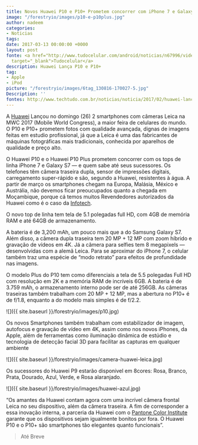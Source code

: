 ```yaml
---
title: Novos Huawei P10 e P10+ Prometem concorrer com iPhone 7 e Galaxy S7
image: "/forestryio/images/p10-e-p10plus.jpg"
author: nadeem
categories:
- Noticias
tags: 
date: 2017-03-13 00:00:00 +0000
layout: post
fonte: <a href="http://www.tudocelular.com/android/noticias/n67996/videochamadas-no-android-via-booyah-app.html"
  target="_blank">Tudocelular</a>
description: Huawei Lança P10 e P10+
tag:
- Apple
- iPod
picture: "/forestryio/images/6tag_130816-170027-5.jpg"
Description: ''
fontes: http://www.techtudo.com.br/noticias/noticia/2017/02/huawei-lanca-novos-p10-e-p10-mwc-2017.html
---
```

A [Huawei](http://www.huawei.com) Lançou no domingo (26) 2 smartphones com câmeras Leica na MWC 2017 (Mobile World Congress), a maior feira de celulares do mundo. O P10 e P10+ prometem fotos com qualidade avançada, dignas de imagens feitas em estudio profissional, já que a Leica é uma das fabricantes de máquinas fotográficas mais tradicionais, conhecida por aparelhos de qualidade e preço alto.

O Huawei P10 e o Huawei P10 Plus prometem concorrer com os tops de linha iPhone 7 e Galaxy S7 — e quem sabe até seus sucessores. Os telefones têm câmera traseira dupla, sensor de impressões digitais, carregamento super-rápido e são, segundo a Huawei, resistentes à água. A partir de março os smartphones chegam na Europa, Malásia, México e Austrália, não devemos ficar preoucupados quanto a chegada em Moçambique, porque cá temos muitos Revendedores autorizados da Huawei como é o caso da [Infotech](http://www.ps.co.mz/index.php).  

O novo top de linha tem tela de 5.1 polegadas full HD, com 4GB de memória RAM e até 64GB de armazenamento.

A bateria é de 3,200 mAh, um pouco mais que a do Samsung Galaxy S7\. Além disso, a câmera dupla traseira tem 20 MP + 12 MP com zoom híbrido e gravação de vídeos em 4K. Já a câmera para selfies tem 8 megapixels — desenvolvidas com a alemã Leica. Para se aproximar do iPhone 7, o celular também traz uma espécie de “modo retrato” para efeitos de profundidade nas imagens.  

O modelo Plus do P10 tem como diferenciais a tela de 5.5 polegadas Full HD com resolução em 2K e a memória RAM de incríveis 6GB. A bateria é de 3.759 mAh, o armazenamento interno pode ser de até 256GB. As câmeras traseiras também trabalham com 20 MP + 12 MP, mas a abertura no P10+ é de f/1.8, enquanto a do modelo mais simples é de f/2.2.

![]({{ site.baseurl }}/forestryio/images/p10.jpg)

Os novos Smartphones também trabalham com estabilizador de imagem, autofocus e gravação de vídeo em 4K, assim como nos novos iPhones, da Apple, além de ferramentas como iluminação dinâmica de estúdio e tecnologia de detecção facial 3D para facilitar as capturas em qualquer ambiente  

![]({{ site.baseurl }}/forestryio/images/camera-huawei-leica.jpg)

Os sucessores do Huawei P9 estarão disponivel em 8cores: Rosa, Branco, Prata, Dourado, Azul, Verde, e Rosa alaranjado.

![]({{ site.baseurl }}/forestryio/images/huawei-azul.jpg)

“Os amantes da Huawei contam agora com uma incrível câmera frontal Leica no seu dispositivo, além da câmera traseira. A fim de corresponder a essa inovação interna, a parceria da Huawei com o [Pantone Color Institute](http://www.pantone.com/pci) garante que os dispositivos sejam igualmente bonitos por fora. O Huawei P10 e o P10+ são smartphones tão elegantes quanto funcionais”.  

> Até Breve